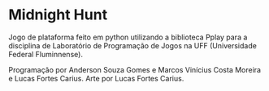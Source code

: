 # Midnight Hunt

Jogo de plataforma feito em python utilizando a biblioteca Pplay para a disciplina de Laboratório de Programação de Jogos na UFF (Universidade Federal Fluminnense).

Programação por Anderson Souza Gomes e Marcos Vinícius Costa Moreira e Lucas Fortes Carius.
Arte por Lucas Fortes Carius.
